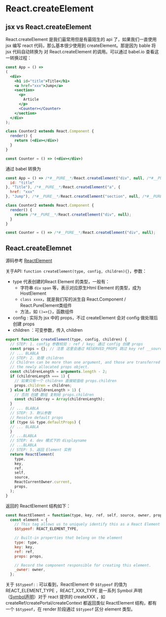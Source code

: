 # React.createElement

## jsx vs React.createElement

React.createElement 是我们最常用但是有最陌生的 api 了，如果我们一直使用 jsx 编写 react 代码，那么基本很少使用到 createElement。那是因为 bable 将 jsx 代码自动转换为 对 React.createElement 的调用。可以通过 babel.io 查看这一转换过程：

```jsx
const App = () =>
(
  <div>
    <h1 id="title">Title</h1>
    <a href="xxx">Jump</a>
    <section>
      <p>
        Article
      </p>
      <Counter></Counter>
    </section>
  </div>
);

class Counter2 extends React.Component {
  render() {
    return (<div></div>)
  }
}

const Counter = () => (<div></div>)
```

通过 babel 转换为 

```js
const App = () => /*#__PURE__*/React.createElement("div", null, /*#__PURE__*/React.createElement("h1", {
  id: "title"
}, "Title"), /*#__PURE__*/React.createElement("a", {
  href: "xxx"
}, "Jump"), /*#__PURE__*/React.createElement("section", null, /*#__PURE__*/React.createElement("p", null, "Article"), /*#__PURE__*/React.createElement(Counter, null)));

class Counter2 extends React.Component {
  render() {
    return /*#__PURE__*/React.createElement("div", null);
  }
}

const Counter = () => /*#__PURE__*/React.createElement("div", null);
```

## React.createElemnet

源码参考 [ReactElement](../packages/react/src/ReactElement.js)

关于API: `function createElement(type, config, children){}`，参数：

* type 代表创建的React Element 的类型，一般有：
  * 字符串 `div` `span` 等，表示对应原生Html Element 的类型，成为 HostElement
  * `class xxxx`，就是我们写的派生自 React.Component / React.PureElement类组件
  * 方法，如 `()=>{}`，函数组件
* config : 实际为 jsx 中的 props，不过 createElement 会对 config 做处理后创建 props
* children ：可变参数，传入 children

```js 
export function createElement(type, config, children) {
  // STEP: 1. config 参数校验 : ref / key; 通过 config 创建 props
  const props = {}; // 注意 这里会通过 RESERVED_PROPS 跳过 key ref __source __self
  // ... BLABLA   
  // STEP: 2. 处理 children
  // Children can be more than one argument, and those are transferred onto
  // the newly allocated props object.
  const childrenLength = arguments.length - 2;
  if (childrenLength === 1) {
    // 如果只有一个 children 直接赋值给 props.children
    props.children = children;
  } else if (childrenLength > 1) {
    // 否则 创建 数组 复制给 props.children
    const childArray = Array(childrenLength);
  }
  // ... BLABLA 
  // STEP: 3. 默认参数
  // Resolve default props
  if (type && type.defaultProps) {
  // ... BLABLA 
  }
  // ...BLABLA
  // STEP: 4. dev 模式下的 displayname
  // ...BLABLA
  // STEP: 5. 返回 Element 实例
  return ReactElement(
    type,
    key,
    ref,
    self,
    source,
    ReactCurrentOwner.current,
    props,
  );
}
```

返回的 ReactElement 结构如下：

```js
const ReactElement = function(type, key, ref, self, source, owner, props) {
  const element = {
    // This tag allows us to uniquely identify this as a React Element
    $$typeof: REACT_ELEMENT_TYPE,

    // Built-in properties that belong on the element
    type: type,
    key: key,
    ref: ref,
    props: props,

    // Record the component responsible for creating this element.
    _owner: owner,
  };
```

关于 `$$typeof:` : 可以看到，ReactElement 中 `$$typeof` 的值为 REACT_ELEMENT_TYPE ，REACT_XXX_TYPE 是一系列 Symbol 声明（[Symbol声明](../packages/shared/ReactSymbols.js)）对于 react 提供的 createXXX ，如 createRef/createPortal/createContext 都返回类似 ReactElement 结构，都有一个 `$$typeof`，在 render 阶段通过 `$$typeof` 区分 element 类型。

